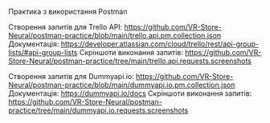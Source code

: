 Практика з використання Postman

Створення запитів для Trello API: https://github.com/VR-Store-Neural/postman-practice/blob/main/trello.api.pm.collection.json
Документація: https://developer.atlassian.com/cloud/trello/rest/api-group-lists/#api-group-lists
Скріншоти виконання запитів: https://github.com/VR-Store-Neural/postman-practice/tree/main/trello.api.requests.screenshots

Створення запитів для Dummyapi.io: https://github.com/VR-Store-Neural/postman-practice/blob/main/dummyapi.io.pm.collection.json
Документація: https://dummyapi.io/docs
Скріншоти виконання запитів: https://github.com/VR-Store-Neural/postman-practice/tree/main/dummyapi.io.requests.screenshots
